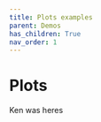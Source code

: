 ```yaml
---
title: Plots examples
parent: Demos
has_children: True
nav_order: 1
---
```


# Plots

Ken was heres
